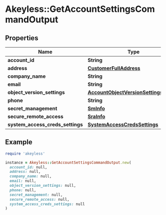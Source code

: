 # Akeyless::GetAccountSettingsCommandOutput

## Properties

| Name | Type | Description | Notes |
| ---- | ---- | ----------- | ----- |
| **account_id** | **String** |  | [optional] |
| **address** | [**CustomerFullAddress**](CustomerFullAddress.md) |  | [optional] |
| **company_name** | **String** |  | [optional] |
| **email** | **String** |  | [optional] |
| **object_version_settings** | [**AccountObjectVersionSettingsOutput**](AccountObjectVersionSettingsOutput.md) |  | [optional] |
| **phone** | **String** |  | [optional] |
| **secret_management** | [**SmInfo**](SmInfo.md) |  | [optional] |
| **secure_remote_access** | [**SraInfo**](SraInfo.md) |  | [optional] |
| **system_access_creds_settings** | [**SystemAccessCredsSettings**](SystemAccessCredsSettings.md) |  | [optional] |

## Example

```ruby
require 'akeyless'

instance = Akeyless::GetAccountSettingsCommandOutput.new(
  account_id: null,
  address: null,
  company_name: null,
  email: null,
  object_version_settings: null,
  phone: null,
  secret_management: null,
  secure_remote_access: null,
  system_access_creds_settings: null
)
```

